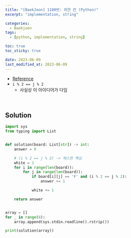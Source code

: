 ```yaml
---
title: "[BaekJoon] 1100번: 하얀 칸 (Python)"
excerpt: "implementation, string"

categories:
  - Baekjoon
tags:
  - [python, implementation, string]

toc: true
toc_sticky: true

date: 2023-06-09
last_modified_at: 2023-06-09
---
```


- [Reference](https://www.acmicpc.net/problem/1100)
- `i % 2 == j % 2`
    - 사실상 이 아이디어가 다임

<br>

## Solution

```python
import sys
from typing import List


def solution(board: List[str]) -> int:
    answer = 0

    # (i % 2 == j % 2) -> 체스판 핵심
    white = 1
    for i in range(len(board)):
        for j in range(len(board)):
            if board[i][j] == 'F' and (i % 2 == j % 2):
                answer += 1

            white += 1

    return answer


array = []
for _ in range(8):
    array.append(sys.stdin.readline().rstrip())

print(solution(array))
```